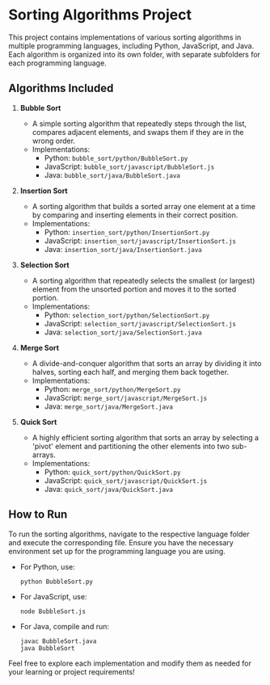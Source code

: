 # Sorting Algorithms Project

This project contains implementations of various sorting algorithms in multiple programming languages, including Python, JavaScript, and Java. Each algorithm is organized into its own folder, with separate subfolders for each programming language.

## Algorithms Included

1. **Bubble Sort**
   - A simple sorting algorithm that repeatedly steps through the list, compares adjacent elements, and swaps them if they are in the wrong order.
   - Implementations:
     - Python: `bubble_sort/python/BubbleSort.py`
     - JavaScript: `bubble_sort/javascript/BubbleSort.js`
     - Java: `bubble_sort/java/BubbleSort.java`

2. **Insertion Sort**
   - A sorting algorithm that builds a sorted array one element at a time by comparing and inserting elements in their correct position.
   - Implementations:
     - Python: `insertion_sort/python/InsertionSort.py`
     - JavaScript: `insertion_sort/javascript/InsertionSort.js`
     - Java: `insertion_sort/java/InsertionSort.java`

3. **Selection Sort**
   - A sorting algorithm that repeatedly selects the smallest (or largest) element from the unsorted portion and moves it to the sorted portion.
   - Implementations:
     - Python: `selection_sort/python/SelectionSort.py`
     - JavaScript: `selection_sort/javascript/SelectionSort.js`
     - Java: `selection_sort/java/SelectionSort.java`

4. **Merge Sort**
   - A divide-and-conquer algorithm that sorts an array by dividing it into halves, sorting each half, and merging them back together.
   - Implementations:
     - Python: `merge_sort/python/MergeSort.py`
     - JavaScript: `merge_sort/javascript/MergeSort.js`
     - Java: `merge_sort/java/MergeSort.java`

5. **Quick Sort**
   - A highly efficient sorting algorithm that sorts an array by selecting a 'pivot' element and partitioning the other elements into two sub-arrays.
   - Implementations:
     - Python: `quick_sort/python/QuickSort.py`
     - JavaScript: `quick_sort/javascript/QuickSort.js`
     - Java: `quick_sort/java/QuickSort.java`

## How to Run

To run the sorting algorithms, navigate to the respective language folder and execute the corresponding file. Ensure you have the necessary environment set up for the programming language you are using.

- For Python, use:
  ```
  python BubbleSort.py
  ```

- For JavaScript, use:
  ```
  node BubbleSort.js
  ```

- For Java, compile and run:
  ```
  javac BubbleSort.java
  java BubbleSort
  ```

Feel free to explore each implementation and modify them as needed for your learning or project requirements!